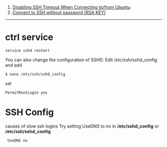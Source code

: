 1. [Disabling SSH Timeout When Connecting to/from Ubuntu](Disabling_SSH_Timeout.md)
2. [Connect to SSH without password (RSA KEY)](connect_to_ssh_without_password.md) 

----

# ctrl service 
```
service sshd restart
```

You can also change the configuration of SSHD. Edit /etc/ssh/sshd_config and add

```
$ nano /etc/ssh/sshd_config
```
set 
```
PermitRootLogin yes
```



# SSH Config 
causes of slow ssh logins
Try setting UseDNS to no in **/etc/sshd_config** or **/etc/ssh/sshd_config**

``` console
 UseDNS no 
 ```



